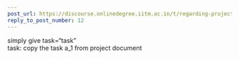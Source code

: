 ```yaml
---
post_url: https://discourse.onlinedegree.iitm.ac.in/t/regarding-project1-for-file-not-detecting-after-sending-post-request/167172/13
reply_to_post_number: 12
---
```

simply give task=“task”  
task: copy the task a\_1 from project document